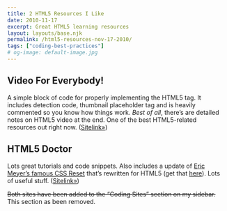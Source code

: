 ```yaml
---
title: 2 HTML5 Resources I Like
date: 2010-11-17
excerpt: Great HTML5 learning resources
layout: layouts/base.njk
permalink: /html5-resources-nov-17-2010/
tags: ["coding-best-practices"]
# og-image: default-image.jpg
---
```

## Video For Everybody!

A simple block of code for properly implementing the HTML5  tag. It includes detection code, thumbnail placeholder tag and is heavily commented so you know how things work. *Best of all*, there’s are detailed notes on HTML5 video at the end. One of the best HTML5-related resources out right now. ([Sitelink»][1])

 [1]: http://camendesign.com/code/video_for_everybody

## HTML5 Doctor

Lots great tutorials and code snippets. Also includes a update of [Eric Meyer’s famous CSS Reset][2] that’s rewritten for HTML5 (get that [here][3]). Lots of useful stuff. ([Sitelink»][4])

 [2]: http://meyerweb.com/eric/tools/css/reset/
 [3]: http://html5doctor.com/html-5-reset-stylesheet/
 [4]: http://html5doctor.com/

~~Both sites have been added to the “Coding Sites” section on my sidebar.~~ This section as been removed.